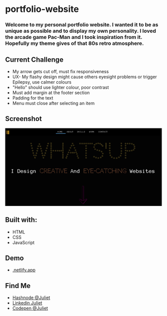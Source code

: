 # portfolio-website

### Welcome to my personal portfolio website. I wanted it to be as unique as possible and to display my own personality. I loved the arcade game Pac-Man and I took inspiration from it. Hopefully my theme gives of that 80s retro atmosphere.

<h2>Current Challenge</h2>
<ul>
  <li>My arrow gets cut off, must fix responsiveness</li>
  <li>UX- My flashy design might cause others eyesight problems or trigger Epilepsy, use calmer colours</li>
  <li>"Hello" should use lighter colour, poor contrast</li>
  <li>Must add margin at the footer section</li>
  <li>Padding for the text</li>
  <li>Menu must close after selecting an item</li>
</ul>
<h2>Screenshot</h2>
<img src="https://github.com/Juliee23/portfolio-website/blob/main/websiteportfolio%20.png">

<h2>Built with:</h2>
<ul>
  <li>HTML</li>
  <li>CSS</li>
  <li>JavaScript</li>
</ul>

<h2>Demo</h2>
<ul>
  <li><a href="https://websiteshow.netlify.app/">.netlify.app</a></li>
</ul>

<h2>Find Me</h2>
<ul>
  <li><a href="https://hashnode.com/leannacodes">Hashnode @Juliet</a></li>
  <li><a href="https://www.linkedin.com/in/juliet-akani-ngomani-278294157/">Linkedin Juliet</a></li>
  <li><a href="https://codepen.io/Juliee23">Codepen @Juliet</a></li>
</ul>
